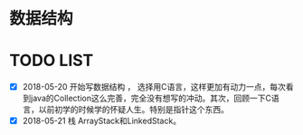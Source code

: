 # 数据结构
# TODO LIST
- [x] 2018-05-20 开始写数据结构 ， 选择用C语言，这样更加有动力一点，每次看到java的Collection这么完善，完全没有想写的冲动。其次，回顾一下C语言，以前初学的时候学的怀疑人生。特别是指针这个东西。
- [x] 2018-05-21 栈 ArrayStack和LinkedStack。
